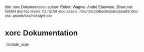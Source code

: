 title: xorc Dokumentation
author: Robert Wagner, André Eberwein, 20sec.net GmbH
doc-toc-levels: h2,h3,h4
-doc-assets: /dev/doctor/books/xorc/assets/
doc-css: assets/css/md-style.css

<style>
body{font-family: Arial, sans-serif;font-size:9pt;}
table{border-collapse:collapse;line-height:125%}
th,td{text-align:left;vertical-align:top}
table{margin:1em 0 0 1px;border:1px solid;border-color:#36C;border-spacing:0;border-collapse:collapse;clear:right}
table{border-color:#090}
th{font-weight:bold;text-align:left;padding:6px 12px;border:1px solid #36C;background-color:#e5ecf9}
td{padding:6px 12px;border:1px solid #36C;background-color:#fff;text-align:left;vertical-align:top}
td{border-color:#090}
tr{page-break-inside:avoid;}
pre {
background-color:#FAFAFA;
border:1px solid #BBBBBB;
font-size:9pt;
line-height:125%;
margin:1em 0 0;
overflow:auto;
padding:0.99em;
}
code, pre {
color:#007000;
font-family:monospace;
}
</style>

# xorc Dokumentation


::include_scan
